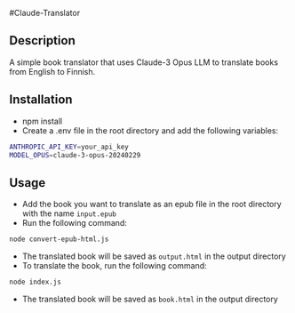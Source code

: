 #Claude-Translator

## Description

A simple book translator that uses Claude-3 Opus LLM to translate books from English to Finnish.

## Installation
* npm install
* Create a .env file in the root directory and add the following variables:

```bash
ANTHROPIC_API_KEY=your_api_key
MODEL_OPUS=claude-3-opus-20240229
```

## Usage
* Add the book you want to translate as an epub file in the root directory with the name `input.epub`
* Run the following command:
```bash
node convert-epub-html.js
```
* The translated book will be saved as `output.html` in the output directory
* To translate the book, run the following command:
```bash
node index.js
```
* The translated book will be saved as `book.html` in the output directory



